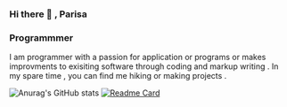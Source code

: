 ### Hi there 👋 , Parisa 
### Programmmer


 I am programmer with a passion for application or programs or makes improvments to exisiting software through coding and markup writing . In my spare time , you can find me hiking or making projects .

![Anurag's GitHub stats](https://github-readme-stats.vercel.app/api?username=ParisaRoozgarian&show_icons=true&theme=dracula)
[![Readme Card](https://github-readme-stats.vercel.app/api/pin/?username=ParisaRoozgarian&repo=GradeRegistration-UnitSelectionSystem)](https://github.com/ParisaRoozgarian/GradeRegistration-UnitSelectionSystem)

